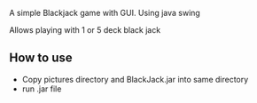 A simple Blackjack game with GUI. Using java swing

Allows playing with 1 or 5 deck black jack

How to use
-----------
- Copy pictures directory and BlackJack.jar into same directory
- run .jar file
